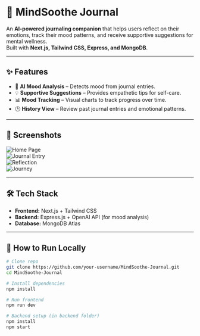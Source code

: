 # 🧠 MindSoothe Journal

An **AI-powered journaling companion** that helps users reflect on their emotions, track their mood patterns, and receive supportive suggestions for mental wellness.  
Built with **Next.js, Tailwind CSS, Express, and MongoDB**.

---

## ✨ Features
- 📓 **AI Mood Analysis** – Detects mood from journal entries.  
- 💡 **Supportive Suggestions** – Provides empathetic tips for self-care.  
- 📊 **Mood Tracking** – Visual charts to track progress over time.  
- 🕒 **History View** – Review past journal entries and emotional patterns.  

---

## 📸 Screenshots
![Home Page](./screenshots/home.png)  
![Journal Entry](./screenshots/journal.png)  
![Reflection](./screenshots/reflection.png)  
![Journey](./screenshots/journey.png)  

---

## 🛠️ Tech Stack
- **Frontend:** Next.js + Tailwind CSS  
- **Backend:** Express.js + OpenAI API (for mood analysis)  
- **Database:** MongoDB Atlas  

---

## 🚀 How to Run Locally
```bash
# Clone repo
git clone https://github.com/your-username/MindSoothe-Journal.git
cd MindSoothe-Journal

# Install dependencies
npm install

# Run frontend
npm run dev

# Backend setup (in backend folder)
npm install
npm start

